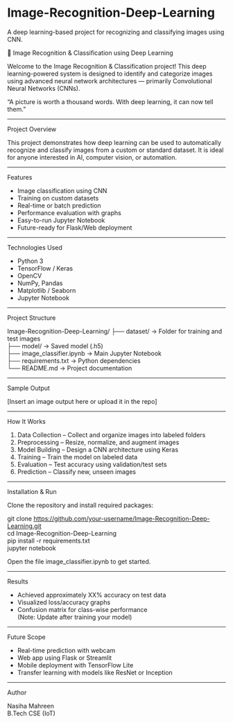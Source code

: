 # Image-Recognition-Deep-Learning
 A deep learning-based project for recognizing and classifying images using CNN.

 🧠 Image Recognition & Classification using Deep Learning

Welcome to the Image Recognition & Classification project! This deep learning-powered system is designed to identify and categorize images using advanced neural network architectures — primarily Convolutional Neural Networks (CNNs).

“A picture is worth a thousand words. With deep learning, it can now tell them.”

---

Project Overview

This project demonstrates how deep learning can be used to automatically recognize and classify images from a custom or standard dataset. It is ideal for anyone interested in AI, computer vision, or automation.

---

Features

- Image classification using CNN  
- Training on custom datasets  
- Real-time or batch prediction  
- Performance evaluation with graphs  
- Easy-to-run Jupyter Notebook  
- Future-ready for Flask/Web deployment

---

Technologies Used

- Python 3  
- TensorFlow / Keras  
- OpenCV  
- NumPy, Pandas  
- Matplotlib / Seaborn  
- Jupyter Notebook

---

Project Structure

Image-Recognition-Deep-Learning/
├── dataset/                  → Folder for training and test images  
├── model/                   → Saved model (.h5)  
├── image_classifier.ipynb   → Main Jupyter Notebook  
├── requirements.txt         → Python dependencies  
└── README.md                → Project documentation

---

Sample Output

[Insert an image output here or upload it in the repo]

---

How It Works

1. Data Collection – Collect and organize images into labeled folders  
2. Preprocessing – Resize, normalize, and augment images  
3. Model Building – Design a CNN architecture using Keras  
4. Training – Train the model on labeled data  
5. Evaluation – Test accuracy using validation/test sets  
6. Prediction – Classify new, unseen images

---

Installation & Run

Clone the repository and install required packages:

git clone https://github.com/your-username/Image-Recognition-Deep-Learning.git  
cd Image-Recognition-Deep-Learning  
pip install -r requirements.txt  
jupyter notebook

Open the file image_classifier.ipynb to get started.

---

Results

- Achieved approximately XX% accuracy on test data  
- Visualized loss/accuracy graphs  
- Confusion matrix for class-wise performance  
(Note: Update after training your model)

---

Future Scope

- Real-time prediction with webcam  
- Web app using Flask or Streamlit  
- Mobile deployment with TensorFlow Lite  
- Transfer learning with models like ResNet or Inception

---

Author

Nasiha Mahreen  
B.Tech CSE (IoT)  


